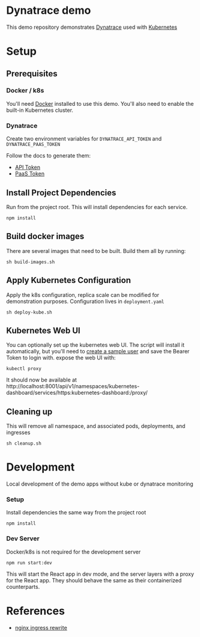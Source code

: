 # Dynatrace demo

This demo repository demonstrates [Dynatrace](https://www.dynatrace.com) used with [Kubernetes](https://kubernetes.io)

# Setup

## Prerequisites

### Docker / k8s

You'll need [Docker](https://www.docker.com/products/docker-desktop) installed to use this demo.
You'll also need to enable the built-in Kubernetes cluster.

### Dynatrace

Create two environment variables for `DYNATRACE_API_TOKEN` and `DYNATRACE_PAAS_TOKEN`

Follow the docs to generate them:

- [API Token](https://www.dynatrace.com/support/help/dynatrace-api/basics/dynatrace-api-authentication/)
- [PaaS Token](https://www.dynatrace.com/support/help/reference/dynatrace-concepts/access-tokens/#anchor_paas-token)

## Install Project Dependencies

Run from the project root. This will install dependencies for each service.

```shell script
npm install
```

## Build docker images

There are several images that need to be built.
Build them all by running:

```shell script
sh build-images.sh
```

## Apply Kubernetes Configuration

Apply the k8s configuration, replica scale can be modified for demonstration purposes.
Configuration lives in `deployment.yaml`

```shell script
sh deploy-kube.sh
```

## Kubernetes Web UI

You can optionally set up the kubernetes web UI.
The script will install it automatically, but you'll need to [create a sample user](https://github.com/kubernetes/dashboard/blob/master/docs/user/access-control/creating-sample-user.md) and save the Bearer Token to login with.
expose the web UI with:

```shell script
kubectl proxy
```

It should now be available at http://localhost:8001/api/v1/namespaces/kubernetes-dashboard/services/https:kubernetes-dashboard:/proxy/

## Cleaning up

This will remove all namespace, and associated pods, deployments, and ingresses

```shell script
sh cleanup.sh
```

# Development

Local development of the demo apps without kube or dynatrace monitoring

### Setup

Install dependencies the same way from the project root

```shell script
npm install
```

### Dev Server

Docker/k8s is not required for the development server

```shell script
npm run start:dev
```

This will start the React app in dev mode, and the server layers with a proxy for the React app.
They should behave the same as their containerized counterparts.

# References

- [nginx ingress rewrite](https://kubernetes.github.io/ingress-nginx/examples/rewrite/)
